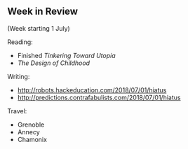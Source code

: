 ## Week in Review

(Week starting 1 July)

Reading:
* Finished *Tinkering Toward Utopia*
* *The Design of Childhood*

Writing:
* http://robots.hackeducation.com/2018/07/01/hiatus
* http://predictions.contrafabulists.com/2018/07/01/hiatus

Travel:
* Grenoble
* Annecy
* Chamonix

